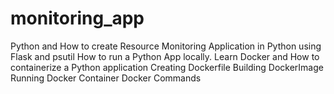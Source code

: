 # monitoring_app
Python and How to create Resource Monitoring Application in Python using Flask and psutil
How to run a Python App locally.
Learn Docker and How to containerize a Python application
Creating Dockerfile
Building DockerImage
Running Docker Container
Docker Commands
